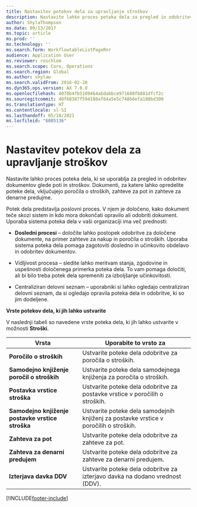 ```yaml
---
title: Nastavitev potekov dela za upravljanje stroškov
description: Nastavite lahko proces poteka dela za pregled in odobritev dokumentov glede poti in stroškov.
author: ShylaThompson
ms.date: 09/13/2017
ms.topic: article
ms.prod: ''
ms.technology: ''
ms.search.form: WorkflowtableListPageRnr
audience: Application User
ms.reviewer: roschlom
ms.search.scope: Core, Operations
ms.search.region: Global
ms.author: shylaw
ms.search.validFrom: 2016-02-28
ms.dyn365.ops.version: AX 7.0.0
ms.openlocfilehash: 4070b4fb5109464abdabbce971688fb881dfcf2c
ms.sourcegitcommit: 40f68387f594180af64a5e5c748b6efa188bd300
ms.translationtype: HT
ms.contentlocale: sl-SI
ms.lasthandoff: 05/10/2021
ms.locfileid: "6005136"
---
```

# <a name="set-up-expense-management-workflows"></a>Nastavitev potekov dela za upravljanje stroškov

Nastavite lahko proces poteka dela, ki se uporablja za pregled in odobritev dokumentov glede poti in stroškov. Dokumenti, za katere lahko opredelite poteke dela, vključujejo poročila o stroških, zahteve za pot in zahteve za denarne predujme.

Potek dela predstavlja poslovni proces. V njem je določeno, kako dokument teče skozi sistem in kdo mora dokončati opravilo ali odobriti dokument. Uporaba sistema poteka dela v vaši organizaciji ima več prednosti:

-   **Dosledni procesi** – določite lahko postopek odobritve za določene dokumente, na primer zahteve za nakup in poročila o stroških. Uporaba sistema poteka dela pomaga zagotoviti dosledno in učinkovito obdelavo in odobritev dokumentov.

-   Vidljivost procesa – sledite lahko meritvam stanja, zgodovine in uspešnosti določenega primerka poteka dela. To vam pomaga določiti, ali bi bilo treba potek dela spremeniti za izboljšanje učinkovitosti.

-   Centraliziran delovni seznam – uporabniki si lahko ogledajo centraliziran delovni seznam, da si ogledajo opravila poteka dela in odobritve, ki so jim dodeljene. 

**Vrste potekov dela, ki jih lahko ustvarite**

V naslednji tabeli so navedene vrste poteka dela, ki jih lahko ustvarite v možnosti **Stroški**.


|              <strong>Vrsta </strong>              |                   <strong>Uporabite to vrsto za</strong>                   |
|-------------------------------------------------|-----------------------------------------------------------------------|
|         <strong>Poročilo o stroških</strong>         |            Ustvarite poteke dela odobritve za poročila o stroških.             |
|  <strong>Samodejno knjiženje poročil o stroških</strong>   |        Ustvarite poteke dela samodejnega knjiženja za poročila o stroških.        |
|       <strong>Postavka vrstice stroška</strong>        |     Ustvarite poteke dela odobritve za postavke vrstice v poročilih o stroških.      |
| <strong>Samodejno knjiženje postavke vrstice stroška</strong> | Ustvarite poteke dela samodejnih knjiženj za postavke vrstice v poročilih o stroških. |
|       <strong>Zahteva za pot</strong>       |          Ustvarite poteke dela odobritve za zahteve za pot.           |
|      <strong>Zahteva za denarni predujem</strong>      |         Ustvarite poteke dela odobritve za zahteve za denarni predujem.          |
|        <strong>Izterjava davka DDV</strong>        | Ustvarite poteke dela odobritve za izterjavo davka na dodano vrednost (DDV).  |



[!INCLUDE[footer-include](../includes/footer-banner.md)]